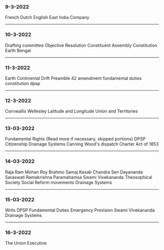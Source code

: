 ### 9-3-2022
French
Dutch
English
East India Company
****
### 10-3-2022
Drafting committee
Objective Resolution
Constituent Assembly
Constitution
Earth
Bengal
****
### 11-3-2022
Earth
Continental Drift
Preamble
42 amendment
fundamental duties
constitution
dpsp
****
### 12-3-2022
Cornwallis
Wellesley
Latitude and Longitude
Union and Territories
****
### 13-03-2022
Fundamental Rights (Read more if necessary, skipped portions)
DPSP
Citizenship
Drainage Systems
Canning
Wood's dispatch
Charter Act of 1853
****
### 14-03-2022
Raja Ram Mohan Roy
Brahmo Samaj
Kesab Chandra Sen
Dayananda Saraswati
Ramakrishna Paramahamsa
Swami Vivekananda
Theosophical Society
Social Reform movements
Drainage Systems
****
### 15-03-2022
Writs
DPSP
Fundamental Duties
Emergency Provision
Swami Vivekananda
Drainage Systems
****
### 16-3-2022
The Union Executive